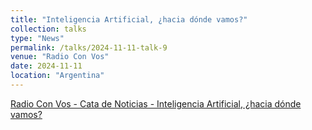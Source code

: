 ```yaml
---
title: "Inteligencia Artificial, ¿hacia dónde vamos?"
collection: talks
type: "News"
permalink: /talks/2024-11-11-talk-9
venue: "Radio Con Vos"
date: 2024-11-11
location: "Argentina"
---
```



[Radio Con Vos - Cata de Noticias - Inteligencia Artificial, ¿hacia dónde vamos?](https://radiocut.fm/audiocut/inteligencia-artificial-hacia-donde-va/)


